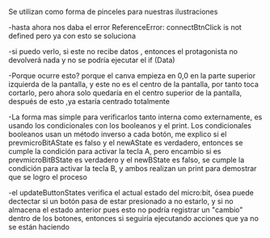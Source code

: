 
Se utilizan como forma de pinceles para nuestras ilustraciones 

-hasta ahora nos daba el error ReferenceError: connectBtnClick is not defined pero ya  con esto se soluciona 


-si puedo verlo, si este no recibe datos , entonces el protagonista no devolverá nada y no se podría ejecutar el if (Data)


-Porque ocurre esto? porque el canva empieza en 0,0 en la parte superior izquierda de la pantalla, y este no es el centro de la pantalla, por tanto toca cortarlo, pero ahora solo quedaría en el centro superior de la pantalla, después de esto ,ya estaría centrado totalmente

-La forma mas simple para verificarlos tanto interna como externamente, es usando los condicionales con los booleanos y el print.
Los condicionales booleanos usan un método inverso a cada botón, me explico si el prevmicroBitAState es falso y el newAState es verdadero, entonces se cumple la condición para activar la tecla A, pero encambio si es prevmicroBitBState  es verdadero y el newBState es falso, se cumple la condición para activar la tecla B, y ambos realizan un print para demostrar que se logro el proceso

-el updateButtonStates verifica el actual estado del micro:bit, ósea puede dectectar si un botón pasa de estar presionado a no estarlo, y si no almacena el estado anterior pues esto no podría registrar un "cambio" dentro de los botones, entonces si seguiría ejecutando acciones que ya no se están haciendo  

